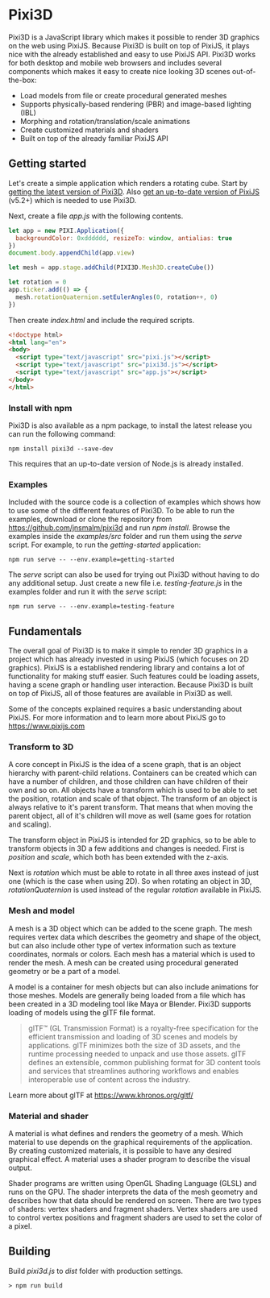 # Pixi3D
Pixi3D is a JavaScript library which makes it possible to render 3D graphics on 
the web using PixiJS. Because Pixi3D is built on top of PixiJS, it plays nice 
with the already established and easy to use PixiJS API. Pixi3D works for both 
desktop and mobile web browsers and includes several components which makes it 
easy to create nice looking 3D scenes out-of-the-box:

* Load models from file or create procedural generated meshes
* Supports physically-based rendering (PBR) and image-based lighting (IBL)
* Morphing and rotation/translation/scale animations
* Create customized materials and shaders
* Built on top of the already familiar PixiJS API

## Getting started
Let's create a simple application which renders a rotating cube. Start by [getting the latest version of Pixi3D](https://github.com/jnsmalm/pixi3d/releases). Also [get an up-to-date version of PixiJS](https://github.com/pixijs/pixi.js/releases) (v5.2+) which is needed to use Pixi3D.

Next, create a file *app.js* with the following contents.

```javascript
let app = new PIXI.Application({
  backgroundColor: 0xdddddd, resizeTo: window, antialias: true
})
document.body.appendChild(app.view)

let mesh = app.stage.addChild(PIXI3D.Mesh3D.createCube())

let rotation = 0
app.ticker.add(() => {
  mesh.rotationQuaternion.setEulerAngles(0, rotation++, 0)
})
```

Then create *index.html* and include the required scripts.

```html
<!doctype html>
<html lang="en">
<body>
  <script type="text/javascript" src="pixi.js"></script>
  <script type="text/javascript" src="pixi3d.js"></script>
  <script type="text/javascript" src="app.js"></script>
</body>
</html>
```

### Install with npm
Pixi3D is also available as a npm package, to install the latest release you can 
run the following command:

`npm install pixi3d --save-dev`

This requires that an up-to-date version of Node.js is already installed.

### Examples
Included with the source code is a collection of examples which shows how to use
some of the different features of Pixi3D. To be able to run the examples, 
download or clone the repository from https://github.com/jnsmalm/pixi3d and run 
*npm install*. Browse the examples inside the *examples/src* folder and run them 
using the *serve* script. For example, to run the *getting-started* application:

`npm run serve -- --env.example=getting-started`

The *serve* script can also be used for trying out Pixi3D without having to do 
any additional setup. Just create a new file i.e. *testing-feature.js* in the 
examples folder and run it with the *serve* script:

`npm run serve -- --env.example=testing-feature`

## Fundamentals
The overall goal of Pixi3D is to make it simple to render 3D graphics in a 
project which has already invested in using PixiJS (which focuses on 2D 
graphics). PixiJS is a established rendering library and contains a lot of 
functionality for making stuff easier. Such features could be loading assets, 
having a scene graph or handling user interaction. Because Pixi3D is built on 
top of PixiJS, all of those features are available in Pixi3D as well. 

Some of the concepts explained requires a basic understanding about PixiJS. For 
more information and to learn more about PixiJS go to https://www.pixijs.com

### Transform to 3D
A core concept in PixiJS is the idea of a scene graph, that is an object 
hierarchy with parent-child relations. Containers can be created which can have 
a number of children, and those children can have children of their own and so 
on. All objects have a transform which is used to be able to set the position, 
rotation and scale of that object. The transform of an object is always relative 
to it's parent transform. That means that when moving the parent object, all of 
it's children will move as well (same goes for rotation and scaling).

The transform object in PixiJS is intended for 2D graphics, so to be able to 
transform objects in 3D a few additions and changes is needed. First is 
*position* and *scale*, which both has been extended with the z-axis.

Next is *rotation* which must be able to rotate in all three axes instead of 
just one (which is the case when using 2D). So when rotating an object in 3D, 
*rotationQuaternion* is used instead of the regular *rotation* available in 
PixiJS.

### Mesh and model
A mesh is a 3D object which can be added to the scene graph. The mesh requires 
vertex data which describes the geometry and shape of the object, but can also 
include other type of vertex information such as texture coordinates, normals 
or colors. Each mesh has a material which is used to render the mesh. A mesh can 
be created using procedural generated geometry or be a part of a model.

A model is a container for mesh objects but can also include animations for 
those meshes. Models are generally being loaded from a file which has been 
created in a 3D modeling tool like Maya or Blender. Pixi3D supports loading of 
models using the glTF file format.

> glTF™ (GL Transmission Format) is a royalty-free specification for the 
> efficient transmission and loading of 3D scenes and models by applications. 
> glTF minimizes both the size of 3D assets, and the runtime processing needed 
> to unpack and use those assets. glTF defines an extensible, common publishing 
> format for 3D content tools and services that streamlines authoring workflows 
> and enables interoperable use of content across the industry.

Learn more about glTF at https://www.khronos.org/gltf/

### Material and shader
A material is what defines and renders the geometry of a mesh. Which material to 
use depends on the graphical requirements of the application. By creating 
customized materials, it is possible to have any desired graphical effect. A 
material uses a shader program to describe the visual output.

Shader programs are written using OpenGL Shading Language (GLSL) and runs on
the GPU. The shader interprets the data of the mesh geometry and describes how 
that data should be rendered on screen. There are two types of shaders: vertex 
shaders and fragment shaders. Vertex shaders are used to control vertex positions 
and fragment shaders are used to set the color of a pixel.

## Building

Build *pixi3d.js* to *dist* folder with production settings.
```
> npm run build
```